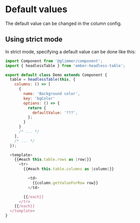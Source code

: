 # Default values

The default value can be changed in the column config.


## Using strict mode

In strict mode, specifying a default value can be done like this:
```js
import Component from '@glimmer/component';
import { headlessTable } from 'ember-headless-table';

export default class Demo extends Component {
  table = headlessTable(this, {
    columns: () => [
      {
        name: 'Background color',
        key: 'bgColor'
        options: () => {
          return {
            defaultValue: '???',
          };
        }
      }
      /* ... */
    ],
    /* ... */
  });

  <template>
    {{#each this.table.rows as |row|}}
      <tr>
        {{#each this.table.columns as |column|}}

          <td>
            {{column.getValueForRow row}}
          </td>

        {{/each}}
      </tr>
    {{/each}}
  </template>
}
```

